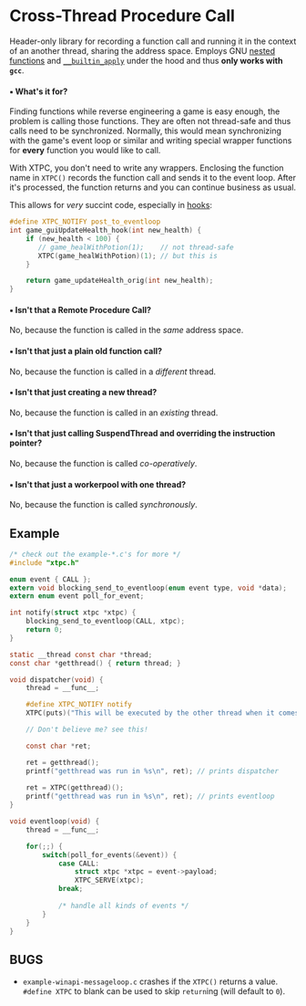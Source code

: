 # Cross-Thread Procedure Call

Header-only library for recording a function call and running it in the context of an another thread, sharing the address space. Employs GNU [nested functions] and [`__builtin_apply`] under the hood and thus **only works with `gcc`**.

#### ▪ What's it for?

Finding functions while reverse engineering a game is easy enough, the problem is calling those functions. They are often not thread-safe and thus calls need to be synchronized. Normally, this would mean synchronizing with the game's event loop or similar and writing special wrapper functions for **every** function you would like to call.

With XTPC, you don't need to write any wrappers. Enclosing the function name in `XTPC()` records the function call and sends it to the event loop. After it's processed, the function returns and you can continue business as usual.

This allows for *very* succint code, especially in [hooks]:

```c
#define XTPC_NOTIFY post_to_eventloop
int game_guiUpdateHealth_hook(int new_health) {
    if (new_health < 100) {
       // game_healWithPotion(1);    // not thread-safe
       XTPC(game_healWithPotion)(1); // but this is
    }

    return game_updateHealth_orig(int new_health);
}
```

#### ▪ Isn't that a Remote Procedure Call?
No, because the function is called in the *same* address space.

#### ▪ Isn't that just a plain old function call?
No, because the function is called in a *different* thread.

#### ▪ Isn't that just creating a new thread?
No, because the function is called in an *existing* thread.

#### ▪ Isn't that just calling SuspendThread and overriding the instruction pointer?
No, because the function is called *co-operatively*.

#### ▪ Isn't that just a workerpool with one thread?
No, because the function is called *synchronously*.

## Example
```c
/* check out the example-*.c's for more */
#include "xtpc.h"

enum event { CALL };
extern void blocking_send_to_eventloop(enum event type, void *data);
extern enum event poll_for_event;

int notify(struct xtpc *xtpc) {
    blocking_send_to_eventloop(CALL, xtpc);
    return 0;
}

static __thread const char *thread;
const char *getthread() { return thread; }

void dispatcher(void) {
    thread = __func__;

    #define XTPC_NOTIFY notify
    XTPC(puts)("This will be executed by the other thread when it comes around to it!")

    // Don't believe me? see this!

    const char *ret;

    ret = getthread();
    printf("getthread was run in %s\n", ret); // prints dispatcher
    
    ret = XTPC(getthread)();
    printf("getthread was run in %s\n", ret); // prints eventloop
}

void eventloop(void) {
    thread = __func__;

    for(;;) {
        switch(poll_for_events(&event)) {
            case CALL:
                struct xtpc *xtpc = event->payload;
                XTPC_SERVE(xtpc);
            break;
            
            /* handle all kinds of events */
        }
    }
}
```

## BUGS

* `example-winapi-messageloop.c` crashes if the `XTPC()` returns a value. `#define XTPC` to blank can be used to skip `return`ing (will default to `0`).

[hooks]: https://github.com/a3f/ia32hook
[nested functions]: https://gcc.gnu.org/onlinedocs/gcc/Nested-Functions.html
[`__builtin_apply`]: https://gcc.gnu.org/onlinedocs/gcc/Constructing-Calls.html
